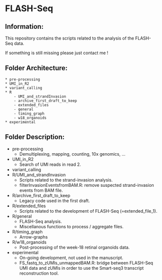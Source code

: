# FLASH-Seq

## Information:

This repository contains the scripts related to the analysis of the FLASH-Seq data.

If something is still missing please just contact me !

## Folder Architecture:

```
* pre-processing
* UMI_in_R2
* variant_calling
* R
	- UMI_and_strandInvasion
	- archive_first_draft_to_keep
	- extended_files
	- general
	- timing_graph
	- w18_organoids
* experimental
```

## Folder Description:

* pre-processing
	* Demultiplexing, mapping, counting, 10x genomics, ...
* UMI_in_R2
	* Search of UMI reads in read 2.
* variant_calling
* R/UMI_and_strandInvasion
	* Scripts related to the strand-invasion analysis.
	* filterInvasionEventsfromBAM.R: remove suspected strand-invasion events from BAM file.
* R/archive_first_draft_to_keep
	* Legacy code used in the first draft. 
* R/extended_files
	* Scripts related to the development of FLASH-Seq (=extended_file_1).
* R/general
	* FLASH-Seq analysis.
	* Miscellanous functions to process / aggregate files.
* R/timing_graph
	* Arrow-graphs
* R/w18_organoids
	* Post-processing of the week-18 retinal organoids data.
* experimental
	* On-going development, not used in the manuscript.
	* FS_fastq_to_zUMIs_unmappedBAM.R: bridge between FLASH-Seq UMI data and zUMIs in order to use the Smart-seq3 transcript reconstruction tool.


